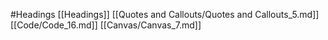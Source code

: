 #Headings 
 [[Headings]]
[[Quotes and Callouts/Quotes and Callouts_5.md]]
[[Code/Code_16.md]]
[[Canvas/Canvas_7.md]]
